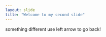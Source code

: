 ```yaml
---
layout: slide
title: "Welcome to my second slide"
---
```

something different
use left arrow to go back!
